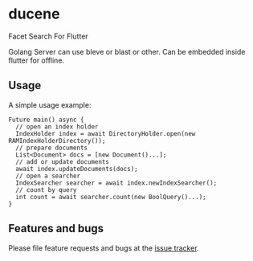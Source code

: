# ducene

Facet Search For Flutter

Golang Server can use bleve or blast or other.
Can be embedded inside flutter for offline.

## Usage

A simple usage example:

```
Future main() async {
  // open an index holder
  IndexHolder index = await DirectoryHolder.open(new RAMIndexHolderDirectory());
  // prepare documents
  List<Document> docs = [new Document()...];
  // add or update documents
  await index.updateDocuments(docs);
  // open a searcher
  IndexSearcher searcher = await index.newIndexSearcher();
  // count by query
  int count = await searcher.count(new BoolQuery()...);
}
```

## Features and bugs

Please file feature requests and bugs at the [issue tracker][tracker].

[tracker]: https://bitbucket.org/ouava/ducene/issues

